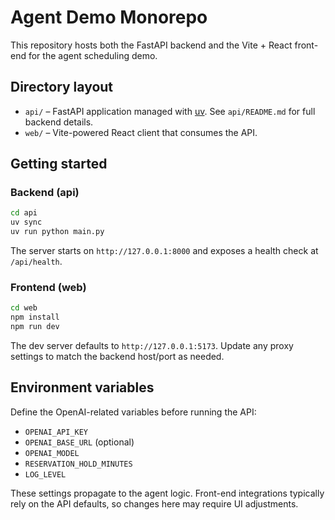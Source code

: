 # Agent Demo Monorepo

This repository hosts both the FastAPI backend and the Vite + React front-end for the agent scheduling demo.

## Directory layout

- `api/` – FastAPI application managed with [uv](https://github.com/astral-sh/uv). See `api/README.md` for full backend details.
- `web/` – Vite-powered React client that consumes the API.

## Getting started

### Backend (api)

```bash
cd api
uv sync
uv run python main.py
```

The server starts on `http://127.0.0.1:8000` and exposes a health check at `/api/health`.

### Frontend (web)

```bash
cd web
npm install
npm run dev
```

The dev server defaults to `http://127.0.0.1:5173`. Update any proxy settings to match the backend host/port as needed.

## Environment variables

Define the OpenAI-related variables before running the API:

- `OPENAI_API_KEY`
- `OPENAI_BASE_URL` (optional)
- `OPENAI_MODEL`
- `RESERVATION_HOLD_MINUTES`
- `LOG_LEVEL`

These settings propagate to the agent logic. Front-end integrations typically rely on the API defaults, so changes here may require UI adjustments.
